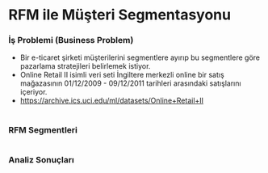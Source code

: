# RFM ile Müşteri Segmentasyonu


### İş Problemi (Business Problem)
* Bir e-ticaret şirketi müşterilerini segmentlere ayırıp bu segmentlere göre pazarlama stratejileri belirlemek istiyor.
* Online Retail II isimli veri seti İngiltere merkezli online bir satış mağazasının 01/12/2009 - 09/12/2011 tarihleri arasındaki satışlarını içeriyor.
* https://archive.ics.uci.edu/ml/datasets/Online+Retail+II
#
### RFM Segmentleri

#
### Analiz Sonuçları
